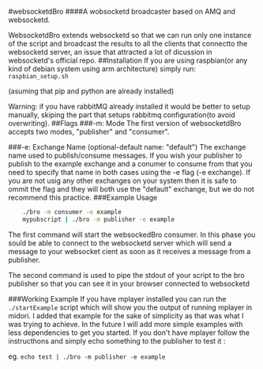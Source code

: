 #websocketdBro
####A wobsocketd broadcaster based on AMQ and websocketd.

 WebsocketdBro extends websocketd so that we can run only one instance of the script and broadcast the results to all the clients that connectto the websocketd server, an issue that attracted a lot of dicussion in websocketd's official repo. 
##Installation
If you are using raspbian(or any kind of debian system using arm architecture) simply run:
```raspbian_setup.sh ```

(asuming  that pip and python are already installed)

Warning: if you have rabbitMQ  already installed it would be better to setup manually, skiping the part that setups rabbitmq configuration(to avoid overwriting).
##Flags
###-m: Mode
The first version of websocketdBro accepts two modes, "publisher" and "consumer".

###-e: Exchange Name (optional-default name: "default")
The exchange name used to publish/consume messages. If you wish your publisher to publish to the example exchange and a conumer to consume from that you need to specify that name in both cases using the -e flag (-e exchange).
If you are not usig any other exchanges on your system then it is safe to ommit the flag and they will both use the "default" exchange, but we do not recommend this practice.
###Example Usage
```sh
    ./bro -m consumer -e example
    mypubscript | ./bro -m publisher -e example  
```
The first command will start the websockedBro consumer. In this phase you sould be able to  connect to the websocketd server which will send a message to your websocket cient as soon as it receives a message from a publisher.

The second command is used to pipe the stdout of your script to the bro publisher so that you can see it in your browser connected to websocketd

###Working Example
If you have mplayer installed you can run the ```./startExample``` script which will show you the output of running mplayer in midori. I added that example for the sake of simplicity as that was what I was trying to achieve. In the future I will add more simple examples with less dependencies to get you started. If you don't have mplayer follow the instructhons and simply echo something to the publisher to test it :

eg. ```echo test | ./bro -m publisher -e example```


